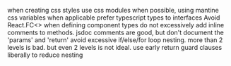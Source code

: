 when creating css styles use css modules when possible, using mantine css variables when applicable
prefer typescript types to interfaces
Avoid React.FC<> when defining component types
do not excessively add inline comments to methods.
jsdoc comments are good, but don't document the 'params' and 'return'
avoid excessive if/else/for loop nesting. more than 2 levels is bad. but even 2 levels is not ideal.
use early return guard clauses liberally to reduce nesting